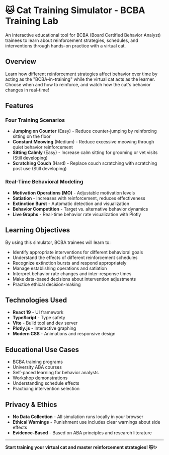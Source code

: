 # 🐱 Cat Training Simulator - BCBA Training Lab

An interactive educational tool for BCBA (Board Certified Behavior Analyst) trainees to learn about reinforcement strategies, schedules, and interventions through hands-on practice with a virtual cat.

## Overview

Learn how different reinforcement strategies affect behavior over time by acting as the "BCBA-in-training" while the virtual cat acts as the learner. Choose when and how to reinforce, and watch how the cat's behavior changes in real-time!

## Features

### Four Training Scenarios
- **Jumping on Counter** (Easy) - Reduce counter-jumping by reinforcing sitting on the floor
- **Constant Meowing** (Medium) - Reduce excessive meowing through quiet behavior reinforcement
- **Sitting Calmly** (Easy) - Increase calm sitting for grooming or vet visits (Still developing)
- **Scratching Couch** (Hard) - Replace couch scratching with scratching post use (Still developing)

### Real-Time Behavioral Modeling
- **Motivation Operations (MO)** - Adjustable motivation levels
- **Satiation** - Increases with reinforcement, reduces effectiveness
- **Extinction Burst** - Automatic detection and visualization
- **Behavior Competition** - Target vs. alternative behavior dynamics
- **Live Graphs** - Real-time behavior rate visualization with Plotly

## Learning Objectives
By using this simulator, BCBA trainees will learn to:
- Identify appropriate interventions for different behavioral goals
- Understand the effects of different reinforcement schedules
- Recognize extinction bursts and respond appropriately
- Manage establishing operations and satiation
- Interpret behavior rate changes and inter-response times
- Make data-based decisions about intervention adjustments
- Practice ethical decision-making

## Technologies Used
- **React 19** - UI framework
- **TypeScript** - Type safety
- **Vite** - Build tool and dev server
- **Plotly.js** - Interactive graphing
- **Modern CSS** - Animations and responsive design

## Educational Use Cases
- BCBA training programs
- University ABA courses
- Self-paced learning for behavior analysts
- Workshop demonstrations
- Understanding schedule effects
- Practicing intervention selection

## Privacy & Ethics
- **No Data Collection** - All simulation runs locally in your browser
- **Ethical Warnings** - Punishment use includes clear warnings about side effects
- **Evidence-Based** - Based on ABA principles and research literature

---

**Start training your virtual cat and master reinforcement strategies! 🐱✨**


